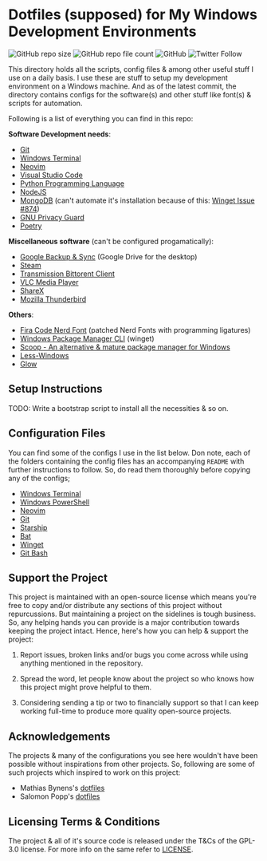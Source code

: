 # Dotfiles (supposed) for My Windows Development Environments

![GitHub repo size](https://img.shields.io/github/repo-size/Jarmos-san/dotfiles-windows?label=Repository%20Size&logo=github&style=flat-square) ![GitHub repo file count](https://img.shields.io/github/directory-file-count/Jarmos-san/dotfiles-windows?label=%23%20of%20Files&logo=github&style=flat-square) ![GitHub](https://img.shields.io/github/license/Jarmos-san/dotfiles-windows?label=Licensed%20Under&logo=github&style=flat-square) ![Twitter Follow](https://img.shields.io/twitter/follow/Jarmosan?style=social)

This directory holds all the scripts, config files & among other useful stuff I use on a daily basis. I use these are stuff to setup my development environment on a Windows machine. And as of the latest commit, the directory contains configs for the software(s) and other stuff like font(s) & scripts for automation.

Following is a list of everything you can find in this repo:

**Software Development needs**:

- [Git][Git]
- [Windows Terminal][Windows Terminal]
- [Neovim][Neovim]
- [Visual Studio Code][VSCode]
- [Python Programming Language][Python]
- [NodeJS][NodeJS]
- [MongoDB][MongoDB] (can't automate it's installation because of this: [Winget Issue #874][Winget Issue #874])
- [GNU Privacy Guard][GPG]
- [Poetry][Python-Poetry]
<!-- - [Docker][Docker] -->

**Miscellaneous software** (can't be configured progamatically):

- [Google Backup & Sync][Google Backup & Sync] (Google Drive for the desktop)
- [Steam][Steam]
- [Transmission Bittorent Client][Transmission]
- [VLC Media Player][VLC]
- [ShareX][ShareX]
- [Mozilla Thunderbird][Mozilla Thunderbird]

**Others**:

- [Fira Code Nerd Font][Fira Code Nerd Font] (patched Nerd Fonts with programming ligatures)
- [Windows Package Manager CLI][Winget] (winget)
- [Scoop - An alternative & mature package manager for Windows][Scoop]
- [Less-Windows][Less]
- [Glow][Glow]

## Setup Instructions

TODO: Write a bootstrap script to install all the necessities & so on.

## Configuration Files

You can find some of the configs I use in the list below. Don note, each of the folders containing the config files has an accompanying `README` with further instructions to follow. So, do read them thoroughly before copying any of the configs;

- [Windows Terminal](./configs/windows-terminal)
- [Windows PowerShell](./configs/windows-powershell)
- [Neovim](./configs/neovim)
- [Git](./configs/git)
- [Starship](./configs/starship)
- [Bat](./configs/bat)
- [Winget](./configs/winget)
- [Git Bash](./configs/git-bash)

## Support the Project

This project is maintained with an open-source license which means you're free to copy and/or distribute any sections of this project without repurcussions. But maintaining a project on the sidelines is tough business. So, any helping hands you can provide is a major contribution towards keeping the project intact. Hence, here's how you can help & support the project:

1. Report issues, broken links and/or bugs you come across while using anything mentioned in the repository.

2. Spread the word, let people know about the project so who knows how this project might prove helpful to them.

3. Considering sending a tip or two to financially support so that I can keep working full-time to produce more quality open-source projects.

## Acknowledgements

The projects & many of the configurations you see here wouldn't have been possible without inspirations from other projects. So, following are some of such projects which inspired to work on this project:

- Mathias Bynens's [dotfiles](https://mths.be/dotfiles)
- Salomon Popp's [dotfiles](https://github.com/disrupted/dotfiles)

## Licensing Terms & Conditions

The project & all of it's source code is released under the T&Cs of the GPL-3.0 license. For more info on the same refer to [LICENSE](./LICENSE).

<!-- Reference Links -->
[Windows Terminal]: https://github.com/microsoft/terminal
[Neovim]: https://neovim.io/
[Fira Code Nerd Font]: https://github.com/ryanoasis/nerd-fonts/tree/master/patched-fonts/FiraCode
[Steam]: https://store.steampowered.com/
[VSCode]: https://code.visualstudio.com/
[Transmission]: https://transmissionbt.com/
[VLC]: https://www.videolan.org/
[Python]: https://www.python.org/
[ShareX]: https://getsharex.com/
[Google Backup & Sync]: https://www.google.com/drive/download/
[Docker]: https://www.docker.com/
[Git]: https://git-scm.com/
[NodeJS]: https://nodejs.org/en/
[Winget]: https://github.com/microsoft/winget-cli
[MongoDB]: https://www.mongodb.com/
[Winget Issue #874]: https://github.com/microsoft/winget-cli/issues/874
[GPG]: https://gnupg.org/
[Mozilla Thunderbird]: https://www.thunderbird.net/en-US/
[Python-Poetry]: https://github.com/python-poetry/poetry
[Scoop]: https://scoop.sh/
[Less]: https://github.com/jftuga/less-Windows
[Glow]: https://github.com/charmbracelet/glow
